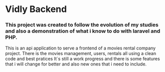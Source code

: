 <h1>Vidly Backend</h1>

<h3>
    This project was created to follow the evolution of my studies and also a demonstration of what i know to do with laravel and PHP.
</h3>

<span>
    This is an api application to serve a frontend of a movies rental company project.
    There is the movies management, users, rentals all using a clean code and best pratices
    It´s still a work progress and there is some features that i will change for better and also new ones that i need to include.
</span>
